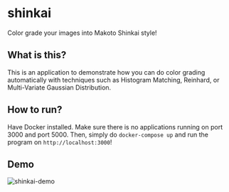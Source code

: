 # shinkai
Color grade your images into Makoto Shinkai style!

## What is this?
This is an application to demonstrate how you can do color grading automatically with techniques such as Histogram Matching, Reinhard, or Multi-Variate Gaussian Distribution.

## How to run?
Have Docker installed. Make sure there is no applications running on port 3000 and port 5000. Then, simply do `docker-compose up` and run the program on `http://localhost:3000`!

## Demo
![shinkai-demo](https://github.com/acomarcho/shinkai/assets/29671825/f1c1831c-9347-4266-ae90-0a7daa88f88f)
